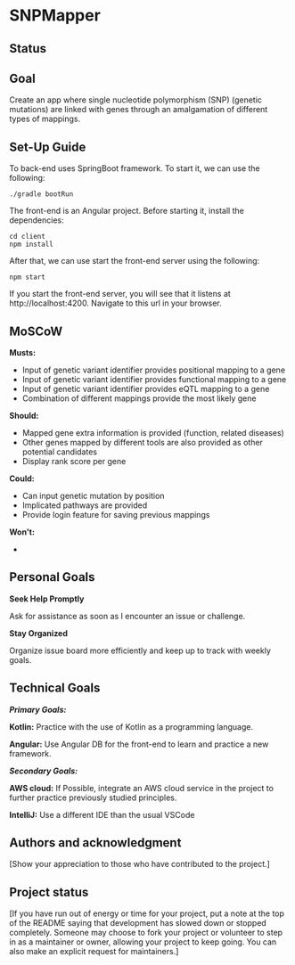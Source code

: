 # SNPMapper

## Status

## Goal

Create an app where single nucleotide polymorphism (SNP) (genetic mutations) are linked with genes through an amalgamation of different types of mappings.

## Set-Up Guide

To back-end uses SpringBoot framework. To start it, we can use the following:

```
./gradle bootRun
```
The front-end is an Angular project. Before starting it, install the dependencies:

```
cd client
npm install
```

After that, we can use start the front-end server using the following:

```
npm start
```

If you start the front-end server, you will see that it listens at http://localhost:4200.
Navigate to this url in your browser.



## MoSCoW

**Musts:**
- Input of genetic variant identifier provides positional mapping to a gene
- Input of genetic variant identifier provides functional mapping to a gene
- Input of genetic variant identifier provides eQTL mapping to a gene
- Combination of different mappings provide the most likely gene

**Should:**
- Mapped gene extra information is provided (function, related diseases)
- Other genes mapped by different tools are also provided as other potential candidates
- Display rank score per gene

**Could:**
- Can input genetic mutation by position
- Implicated pathways are provided
- Provide login feature for saving previous mappings

**Won't:**

- 


## Personal Goals

**Seek Help Promptly**

Ask for assistance as soon as I encounter an issue or challenge.

**Stay Organized**

Organize issue board more efficiently and keep up to track with weekly goals.


## Technical Goals

**_Primary Goals:_**

**Kotlin:**
Practice with the use of Kotlin as a programming language.

**Angular:**
Use Angular DB for the front-end to learn and practice a new framework.



**_Secondary Goals:_**

**AWS cloud:**
If Possible, integrate an AWS cloud service in the project to further practice previously studied principles.

**IntelliJ:** Use a different IDE than the usual VSCode

## Authors and acknowledgment
[Show your appreciation to those who have contributed to the project.]

## Project status
[If you have run out of energy or time for your project, put a note at the top of the README saying that development has slowed down or stopped completely. Someone may choose to fork your project or volunteer to step in as a maintainer or owner, allowing your project to keep going. You can also make an explicit request for maintainers.]
